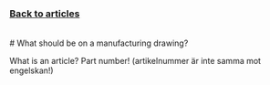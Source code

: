### <a href="https://hvleifsson.github.io/articles">**Back to articles**</a>
<br> 
# What should be on a manufacturing drawing?





What is an article? Part number! (artikelnummer är inte samma mot engelskan!) 
